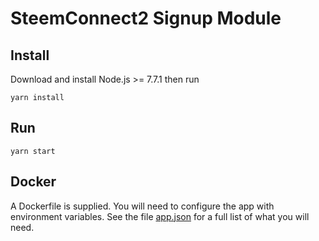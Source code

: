 # SteemConnect2 Signup Module

## Install
Download and install Node.js >= 7.7.1 then run
```
yarn install
```

## Run
```
yarn start
```

## Docker

A Dockerfile is supplied. You will need to configure the app with environment variables.
See the file [app.json](app.json) for a full list of what you will need.
